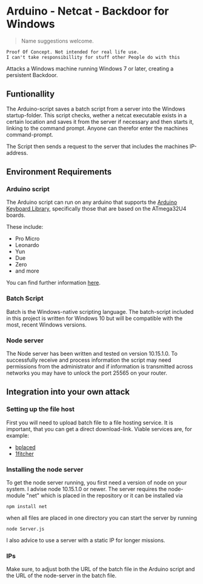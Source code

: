 # Arduino - Netcat - Backdoor for Windows
> Name suggestions welcome.

	Proof Of Concept. Not intended for real life use.
	I can't take responsibillity for stuff other People do with this
Attacks a Windows machine running Windows 7 or later, creating a persistent Backdoor.

## Funtionallity
The Arduino-script saves a batch script from a server into the Windows startup-folder. This script checks, wether a netcat executable exists in a certain location and saves it from the server if necessary and then starts it, linking to the command prompt. Anyone can therefor enter the machines command-prompt.

The Script then sends a request to the server that includes the machines IP-address.

## Environment Requirements

### Arduino script
The Arduino script can run on any arduino that supports the [Arduino Keyboard Library](https://github.com/arduino-libraries/Keyboard), specifically those that are based on the ATmega32U4 boards.

These include:
- Pro Micro
- Leonardo
- Yun
- Due
- Zero
- and more

You can find further information [here](https://www.arduino.cc/reference/en/language/functions/usb/keyboard/).

### Batch Script
Batch is the Windows-native scripting language. The batch-script included in this project is written for Windows 10 but will be compatible with the most, recent Windows versions.

### Node server
The Node server has been written and tested on version 10.15.1.0. To successfully receive and process information the script may need permissions from the administrator and if information is transmitted across networks you may have to unlock the port 25565 on your router.

## Integration into your own attack

### Setting up the file host
First you will need to upload batch file to a file hosting service. It is important, that you can get a direct download-link. Viable services are, for example:
- [bplaced](https://bplaced.net)
- [1fitcher](https://1fichier.com/)

### Installing the node server
To get the node server running, you first need a version of node on your system. I advise node 10.15.1.0 or newer. The server requires the node-module "net" which is placed in the repository or it can be installed via

	npm install net
when all files are placed in one directory you can start the server by running

	node Server.js
I also advice to use a server with a static IP for longer missions.

### IPs

Make sure, to adjust both the URL of the batch file in the Arduino script and the URL of the node-server in the batch file.
